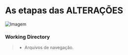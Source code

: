 # As etapas das ALTERAÇÕES

![Imagem](https://d2v0x26thbzlwf.cloudfront.net/prod/190/img/rId5vy54ke00.5h3.png)

 ### Working Directory
 > - Arquivos de navegação.
 > 











<!--stackedit_data:
eyJoaXN0b3J5IjpbOTcyOTU1ODg4LC03NjAwOTUwODYsNDY5OT
k1MDE4LC02MTMxMjczODYsMTE4MzczNDEyMl19
-->